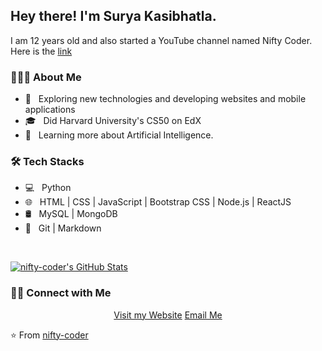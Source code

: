 <h2> Hey there! I'm Surya Kasibhatla.</h2>
<p>I am 12 years old and also started a YouTube channel named Nifty Coder. Here is the <a href="https://www.youtube.com/channel/UCN14MY4VkGEyM1IvfLLgNXQ">link</a></p>
<h3> 👨🏻‍💻 About Me </h3>

- 🤔 &nbsp; Exploring new technologies and developing websites and mobile applications
- 🎓 &nbsp; Did Harvard University's CS50 on EdX
- 🌱 &nbsp; Learning more about Artificial Intelligence.

<h3>🛠 Tech Stacks</h3>

- 💻 &nbsp; Python 
- 🌐 &nbsp; HTML | CSS | JavaScript | Bootstrap CSS | Node.js | ReactJS
- 🛢 &nbsp; MySQL | MongoDB
- 🔧 &nbsp; Git | Markdown

<br/>

[![nifty-coder's GitHub Stats](https://github-readme-stats.vercel.app/api?username=nifty-coder&show_icons=true)](https://github.com/nifty-coder/)

<h3> 🤝🏻 Connect with Me </h3>

<p align="center">
<a href="https://surya-kasibhatla-portfolio.web.app">Visit my Website</a>
<a href="mailto:surya.kasibhatla@gmail.com">Email Me</a>
</p>

⭐️ From [nifty-coder](https://github.com/nifty-coder/)

